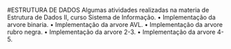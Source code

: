 #ESTRUTURA DE DADOS
Algumas atividades realizadas na materia de Estrutura de Dados II, curso Sistema de Informação.
•	Implementação da arvore binaria.
•	Implementação da arvore AVL.
•	Implementação da arvore rubro negra.
•	Implementação da arvore 2-3.
•	Implementação da arvore 4-5.

